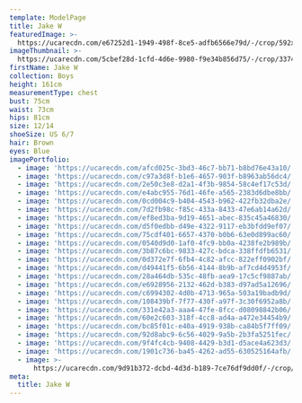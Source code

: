 ```yaml
---
template: ModelPage
title: Jake W
featuredImage: >-
  https://ucarecdn.com/e67252d1-1949-498f-8ce5-adfb6566e79d/-/crop/592x310/0,0/-/preview/
imageThumbnail: >-
  https://ucarecdn.com/5cbef28d-1cfd-4d6e-9980-f9e34b856d75/-/crop/3374x4311/1553,385/-/preview/
firstName: Jake W
collection: Boys
height: 161cm
measurementType: chest
bust: 75cm
waist: 73cm
hips: 81cm
size: 12/14
shoeSize: US 6/7
hair: Brown
eyes: Blue
imagePortfolio:
  - image: 'https://ucarecdn.com/afcd025c-3bd3-46c7-bb71-b8bd76e43a10/'
  - image: 'https://ucarecdn.com/c97a3d8f-b1e6-4657-903f-b8963ab56dc4/'
  - image: 'https://ucarecdn.com/2e50c3e8-d2a1-4f3b-9854-58c4ef17c53d/'
  - image: 'https://ucarecdn.com/e4abc955-76d1-46fe-a565-2383d6dbe8bb/'
  - image: 'https://ucarecdn.com/0cd004c9-b404-4543-b962-422fb32dba2e/'
  - image: 'https://ucarecdn.com/7d2fb98c-f85c-433a-8433-47e6ab14a62d/'
  - image: 'https://ucarecdn.com/ef8ed3ba-9d19-4651-abec-835c45a46830/'
  - image: 'https://ucarecdn.com/d5f0edbb-d49e-4322-9117-eb3bfdd9ef07/'
  - image: 'https://ucarecdn.com/75cdf401-6657-4370-b0b6-63e0d899ac60/'
  - image: 'https://ucarecdn.com/0540d9d0-1af0-4fc9-bb0a-4238fe2b989b/'
  - image: 'https://ucarecdn.com/3b87c6bc-9833-427c-bdca-338ffdfb6531/'
  - image: 'https://ucarecdn.com/0d372e7f-6fb4-4c82-afcc-822eff0902bf/'
  - image: 'https://ucarecdn.com/d49441f5-6b56-4144-8b9b-af7cd4d4953f/'
  - image: 'https://ucarecdn.com/28a464db-535c-48fb-aea9-17c5cf9887ab/'
  - image: 'https://ucarecdn.com/e6928956-2132-462d-b383-d97ad5a12696/'
  - image: 'https://ucarecdn.com/c6994302-4d0b-4713-965a-503a19badb9d/'
  - image: 'https://ucarecdn.com/108439bf-7f77-430f-a97f-3c30f6952a8b/'
  - image: 'https://ucarecdn.com/331e42a3-aaa4-47fe-8fcc-d08098842b06/'
  - image: 'https://ucarecdn.com/60e2c603-318f-4cc8-ad4a-a472e34454b9/'
  - image: 'https://ucarecdn.com/bc85f01c-e40a-4919-938b-ca84b5f7ff09/'
  - image: 'https://ucarecdn.com/92d8abc9-6c56-4029-9a5b-2b3fa5251fec/'
  - image: 'https://ucarecdn.com/9f4fc4cb-9408-4429-b3d1-d5ace4a623d3/'
  - image: 'https://ucarecdn.com/1901c736-ba45-4262-ad55-630525164afb/'
  - image: >-
      https://ucarecdn.com/9d91b372-dcbd-4d3d-b189-7ce76df9dd0f/-/crop/651x2238/0,0/-/preview/
meta:
  title: Jake W
---
```


